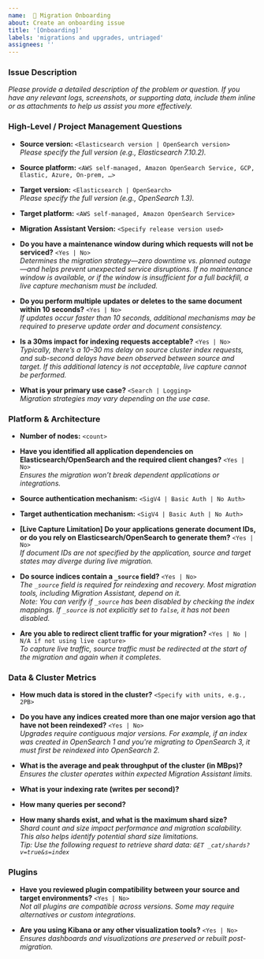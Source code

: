 ```yaml
---
name:  🔧 Migration Onboarding
about: Create an onboarding issue
title: '[Onboarding]'
labels: 'migrations and upgrades, untriaged'
assignees: ''
---
```


### Issue Description
_Please provide a detailed description of the problem or question. If you have any relevant logs, screenshots, or supporting data, include them inline or as attachments to help us assist you more effectively._

### High-Level / Project Management Questions

- **Source version:** `<Elasticsearch version | OpenSearch version>`  
  *Please specify the full version (e.g., Elasticsearch 7.10.2).*

- **Source platform:** `<AWS self-managed, Amazon OpenSearch Service, GCP, Elastic, Azure, On-prem, …>`

- **Target version:** `<Elasticsearch | OpenSearch>`  
  *Please specify the full version (e.g., OpenSearch 1.3).*

- **Target platform:** `<AWS self-managed, Amazon OpenSearch Service>`

- **Migration Assistant Version:** `<Specify release version used>`

- **Do you have a maintenance window during which requests will not be serviced?** `<Yes | No>`  
  *Determines the migration strategy—zero downtime vs. planned outage—and helps prevent unexpected service disruptions. If no maintenance window is available, or if the window is insufficient for a full backfill, a live capture mechanism must be included.*

- **Do you perform multiple updates or deletes to the same document within 10 seconds?** `<Yes | No>`  
  *If updates occur faster than 10 seconds, additional mechanisms may be required to preserve update order and document consistency.*

- **Is a 30ms impact for indexing requests acceptable?** `<Yes | No>`  
  *Typically, there’s a 10–30 ms delay on source cluster index requests, and sub-second delays have been observed between source and target. If this additional latency is not acceptable, live capture cannot be performed.*

- **What is your primary use case?** `<Search | Logging>`  
  *Migration strategies may vary depending on the use case.*

### Platform & Architecture

- **Number of nodes:** `<count>`

- **Have you identified all application dependencies on Elasticsearch/OpenSearch and the required client changes?** `<Yes | No>`  
  *Ensures the migration won’t break dependent applications or integrations.*

- **Source authentication mechanism:** `<SigV4 | Basic Auth | No Auth>`  
- **Target authentication mechanism:** `<SigV4 | Basic Auth | No Auth>`

- **[Live Capture Limitation] Do your applications generate document IDs, or do you rely on Elasticsearch/OpenSearch to generate them?** `<Yes | No>`  
  *If document IDs are not specified by the application, source and target states may diverge during live migration.*

- **Do source indices contain a `_source` field?** `<Yes | No>`  
  *The `_source` field is required for reindexing and recovery. Most migration tools, including Migration Assistant, depend on it.*  
  _Note: You can verify if `_source` has been disabled by checking the index mappings. If `_source` is not explicitly set to `false`, it has not been disabled._

- **Are you able to redirect client traffic for your migration?** `<Yes | No | N/A if not using live capture>`  
  *To capture live traffic, source traffic must be redirected at the start of the migration and again when it completes.*

### Data & Cluster Metrics

- **How much data is stored in the cluster?** `<Specify with units, e.g., 2PB>`

- **Do you have any indices created more than one major version ago that have not been reindexed?** `<Yes | No>`  
  *Upgrades require contiguous major versions. For example, if an index was created in OpenSearch 1 and you're migrating to OpenSearch 3, it must first be reindexed into OpenSearch 2.*

- **What is the average and peak throughput of the cluster (in MBps)?**  
  *Ensures the cluster operates within expected Migration Assistant limits.*

- **What is your indexing rate (writes per second)?**  
- **How many queries per second?**  
- **How many shards exist, and what is the maximum shard size?**  
  *Shard count and size impact performance and migration scalability. This also helps identify potential shard size limitations.*  
  _Tip: Use the following request to retrieve shard data: `GET _cat/shards?v=true&s=index`_

### Plugins

- **Have you reviewed plugin compatibility between your source and target environments?** `<Yes | No>`  
  *Not all plugins are compatible across versions. Some may require alternatives or custom integrations.*

- **Are you using Kibana or any other visualization tools?** `<Yes | No>`  
  *Ensures dashboards and visualizations are preserved or rebuilt post-migration.*
